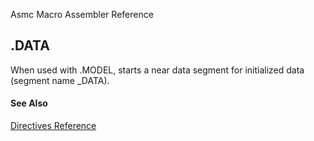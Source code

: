 Asmc Macro Assembler Reference

## .DATA

When used with .MODEL, starts a near data segment for initialized data (segment name _DATA).

#### See Also

[Directives Reference](readme.md)